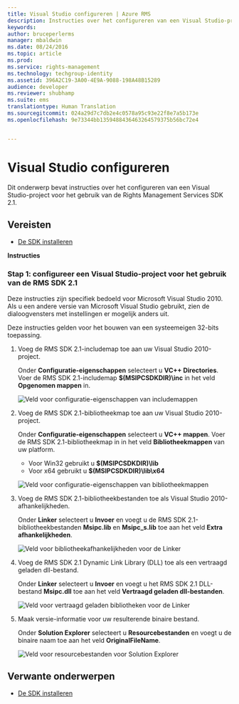 ```yaml
---
title: Visual Studio configureren | Azure RMS
description: Instructies over het configureren van een Visual Studio-project voor het gebruik van de RMS SDK 2.1.
keywords: 
author: bruceperlerms
manager: mbaldwin
ms.date: 08/24/2016
ms.topic: article
ms.prod: 
ms.service: rights-management
ms.technology: techgroup-identity
ms.assetid: 396A2C19-3A00-4E9A-9088-198A48B15289
audience: developer
ms.reviewer: shubhamp
ms.suite: ems
translationtype: Human Translation
ms.sourcegitcommit: 024a29d7c7db2e4c0578a95c93e22f8e7a5b173e
ms.openlocfilehash: 9e73344bb1359488436463264579375b56bc72e4


---
```


# Visual Studio configureren

Dit onderwerp bevat instructies over het configureren van een Visual Studio-project voor het gebruik van de Rights Management Services SDK 2.1.

## Vereisten

-   [De SDK installeren](install-the-rms-sdk.md)

**Instructies**

### Stap 1: configureer een Visual Studio-project voor het gebruik van de RMS SDK 2.1

Deze instructies zijn specifiek bedoeld voor Microsoft Visual Studio 2010. Als u een andere versie van Microsoft Visual Studio gebruikt, zien de dialoogvensters met instellingen er mogelijk anders uit.

Deze instructies gelden voor het bouwen van een systeemeigen 32-bits toepassing.

1.  Voeg de RMS SDK 2.1-includemap toe aan uw Visual Studio 2010-project.

    Onder **Configuratie-eigenschappen** selecteert u **VC++ Directories**. Voer de RMS SDK 2.1-includemap **$(MSIPCSDKDIR)\\inc** in het veld **Opgenomen mappen** in.

    ![Veld voor configuratie-eigenschappen van includemappen](../media/include_directories.png)

2.  Voeg de RMS SDK 2.1-bibliotheekmap toe aan uw Visual Studio 2010-project.

    Onder **Configuratie-eigenschappen** selecteert u **VC++ mappen**. Voer de RMS SDK 2.1-bibliotheekmap in in het veld **Bibliotheekmappen** van uw platform.

    -   Voor Win32 gebruikt u **$(MSIPCSDKDIR)\\lib**
    -   Voor x64 gebruikt u **$(MSIPCSDKDIR)\\lib\\x64**

    ![Veld voor configuratie-eigenschappen van bibliotheekmappen](../media/library_directories.png)

3.  Voeg de RMS SDK 2.1-bibliotheekbestanden toe als Visual Studio 2010-afhankelijkheden.

    Onder **Linker** selecteert u **Invoer** en voegt u de RMS SDK 2.1-bibliotheekbestanden **Msipc.lib** en **Msipc\_s.lib** toe aan het veld **Extra afhankelijkheden**.

    ![Veld voor bibliotheekafhankelijkheden voor de Linker](../media/additional_dependencies.png)

4.  Voeg de RMS SDK 2.1 Dynamic Link Library (DLL) toe als een vertraagd geladen dll-bestand.

    Onder **Linker** selecteert u **Invoer** en voegt u het RMS SDK 2.1 DLL-bestand **Msipc.dll** toe aan het veld **Vertraagd geladen dll-bestanden**.

    ![Veld voor vertraagd geladen bibliotheken voor de Linker](../media/delay_loaded.png)

5.  Maak versie-informatie voor uw resulterende binaire bestand.

    Onder **Solution Explorer** selecteert u **Resourcebestanden** en voegt u de binaire naam toe aan het veld **OriginalFileName**.

    ![Veld voor resourcebestanden voor Solution Explorer](../media/original_file_name.png)

## Verwante onderwerpen

* [De SDK installeren](install-the-rms-sdk.md)
 

 



<!--HONumber=Aug16_HO4-->


